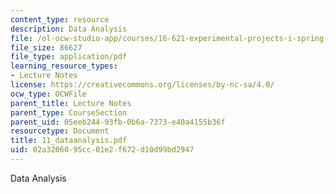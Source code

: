 ```yaml
---
content_type: resource
description: Data Analysis
file: /ol-ocw-studio-app/courses/16-621-experimental-projects-i-spring-2003/02a3206095cc01e2f672d10d99bd2947_11_dataanalysis.pdf
file_size: 86627
file_type: application/pdf
learning_resource_types:
- Lecture Notes
license: https://creativecommons.org/licenses/by-nc-sa/4.0/
ocw_type: OCWFile
parent_title: Lecture Notes
parent_type: CourseSection
parent_uid: 05eeb244-93fb-0b6a-7373-e40a4155b36f
resourcetype: Document
title: 11_dataanalysis.pdf
uid: 02a32060-95cc-01e2-f672-d10d99bd2947
---
```

Data Analysis
